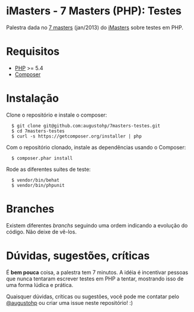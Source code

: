 # iMasters - 7 Masters (PHP): Testes

Palestra dada no [7 masters](http://setemasters.imasters.com.br/) (jan/2013) do [iMasters](http://imasters.com.br) sobre testes em PHP.

# Requisitos

- [PHP](http://php.net) >= 5.4
- [Composer](http://getcomposer.org)

# Instalação

Clone o repositório e instale o composer:

```
  $ git clone git@github.com:augustohp/7masters-testes.git
  $ cd 7masters-testes
  $ curl -s https://getcomposer.org/installer | php
```

Com o repositório clonado, instale as dependências usando o Composer:

```
  $ composer.phar install
```

Rode as diferentes suites de teste:

```
  $ vendor/bin/behat
  $ vendor/bin/phpunit
```

# Branches

Existem diferentes *branchs* seguindo uma ordem indicando a evolução do código. Não deixe de vê-los.

# Dúvidas, sugestões, críticas

É **bem pouca** coisa, a palestra tem 7 minutos. A idéia é incentivar pessoas que nunca tentaram escrever
testes em PHP a tentar, mostrando isso de uma forma lúdica e prática.

Quaisquer dúvidas, críticas ou sugestões, você pode me contatar pelo [@augustohp](http://twitter.com/augustohp) 
ou criar uma issue neste repositório! :)
